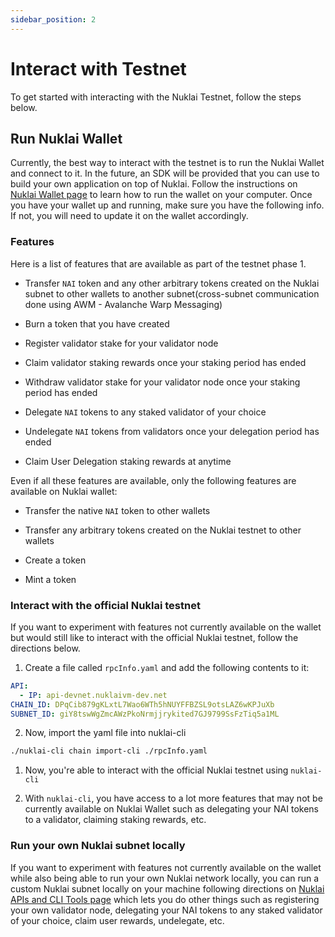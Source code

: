 ```yaml
---
sidebar_position: 2
---
```


# Interact with Testnet

To get started with interacting with the Nuklai Testnet, follow the steps below.

## **Run Nuklai Wallet**

Currently, the best way to interact with the testnet is to run the Nuklai Wallet and connect to it. In the future, an SDK will be provided that you can use to build your own application on top of Nuklai. Follow the instructions on [Nuklai Wallet page](https://docs.nukl.ai/nuklai-network/nuklai-wallet) to learn how to run the wallet on your computer. Once you have your wallet up and running, make sure you have the following info. If not, you will need to update it on the wallet accordingly.

### Features

Here is a list of features that are available as part of the testnet phase 1.

-   Transfer `NAI` token and any other arbitrary tokens created on the Nuklai subnet to other wallets to another subnet(cross-subnet communication done using AWM - Avalanche Warp Messaging)
    
-   Burn a token that you have created
    
-   Register validator stake for your validator node
    
-   Claim validator staking rewards once your staking period has ended
    
-   Withdraw validator stake for your validator node once your staking period has ended
    
-   Delegate `NAI` tokens to any staked validator of your choice
    
-   Undelegate `NAI` tokens from validators once your delegation period has ended
    
-   Claim User Delegation staking rewards at anytime
    

Even if all these features are available, only the following features are available on Nuklai wallet:

-   Transfer the native `NAI` token to other wallets
    
-   Transfer any arbitrary tokens created on the Nuklai testnet to other wallets
    
-   Create a token
    
-   Mint a token
    

### Interact with the official Nuklai testnet

If you want to experiment with features not currently available on the wallet but would still like to interact with the official Nuklai testnet, follow the directions below.

1.  Create a file called `rpcInfo.yaml` and add the following contents to it:
    

```yml
API:
  - IP: api-devnet.nuklaivm-dev.net
CHAIN_ID: DPqCib879gKLxtL7Wao6WTh5hNUYFFBZSL9otsLAZ6wKPJuXb
SUBNET_ID: giY8tswWgZmcAWzPkoNrmjjrykited7GJ9799SsFzTiq5a1ML
```

2.  Now, import the yaml file into nuklai-cli
    

```sh
./nuklai-cli chain import-cli ./rpcInfo.yaml
```

1.  Now, you're able to interact with the official Nuklai testnet using `nuklai-cli`
    
2.  With `nuklai-cli`, you have access to a lot more features that may not be currently available on Nuklai Wallet such as delegating your NAI tokens to a validator, claiming staking rewards, etc.
    

### Run your own Nuklai subnet locally

If you want to experiment with features not currently available on the wallet while also being able to run your own Nuklai network locally, you can run a custom Nuklai subnet locally on your machine following directions on [Nuklai APIs and CLI Tools page](https://docs.nukl.ai/nuklai-network/nuklai-cli) which lets you do other things such as registering your own validator node, delegating your NAI tokens to any staked validator of your choice, claim user rewards, undelegate, etc.